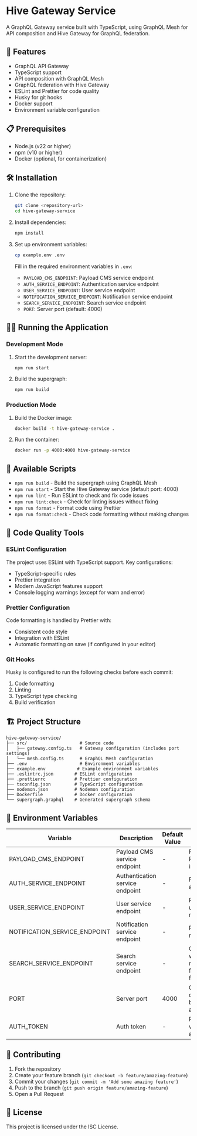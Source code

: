# Hive Gateway Service

A GraphQL Gateway service built with TypeScript, using GraphQL Mesh for API composition and Hive Gateway for GraphQL federation.

## 🚀 Features

- GraphQL API Gateway
- TypeScript support
- API composition with GraphQL Mesh
- GraphQL federation with Hive Gateway
- ESLint and Prettier for code quality
- Husky for git hooks
- Docker support
- Environment variable configuration

## 📋 Prerequisites

- Node.js (v22 or higher)
- npm (v10 or higher)
- Docker (optional, for containerization)

## 🛠️ Installation

1. Clone the repository:

   ```bash
   git clone <repository-url>
   cd hive-gateway-service
   ```

2. Install dependencies:

   ```bash
   npm install
   ```

3. Set up environment variables:
   ```bash
   cp example.env .env
   ```
   Fill in the required environment variables in `.env`:
   - `PAYLOAD_CMS_ENDPOINT`: Payload CMS service endpoint
   - `AUTH_SERVICE_ENDPOINT`: Authentication service endpoint
   - `USER_SERVICE_ENDPOINT`: User service endpoint
   - `NOTIFICATION_SERVICE_ENDPOINT`: Notification service endpoint
   - `SEARCH_SERVICE_ENDPOINT`: Search service endpoint
   - `PORT`: Server port (default: 4000)

## 🏃‍♂️ Running the Application

### Development Mode

1. Start the development server:

   ```bash
   npm run start
   ```

2. Build the supergraph:
   ```bash
   npm run build
   ```

### Production Mode

1. Build the Docker image:

   ```bash
   docker build -t hive-gateway-service .
   ```

2. Run the container:
   ```bash
   docker run -p 4000:4000 hive-gateway-service
   ```

## 📝 Available Scripts

- `npm run build` - Build the supergraph using GraphQL Mesh
- `npm run start` - Start the Hive Gateway service (default port: 4000)
- `npm run lint` - Run ESLint to check and fix code issues
- `npm run lint:check` - Check for linting issues without fixing
- `npm run format` - Format code using Prettier
- `npm run format:check` - Check code formatting without making changes

## 🔧 Code Quality Tools

### ESLint Configuration

The project uses ESLint with TypeScript support. Key configurations:

- TypeScript-specific rules
- Prettier integration
- Modern JavaScript features support
- Console logging warnings (except for warn and error)

### Prettier Configuration

Code formatting is handled by Prettier with:

- Consistent code style
- Integration with ESLint
- Automatic formatting on save (if configured in your editor)

### Git Hooks

Husky is configured to run the following checks before each commit:

1. Code formatting
2. Linting
3. TypeScript type checking
4. Build verification

## 🏗️ Project Structure

```
hive-gateway-service/
├── src/                    # Source code
│   ├── gateway.config.ts   # Gateway configuration (includes port settings)
│   └── mesh.config.ts      # GraphQL Mesh configuration
├── .env                    # Environment variables
├── example.env            # Example environment variables
├── .eslintrc.json        # ESLint configuration
├── .prettierrc           # Prettier configuration
├── tsconfig.json         # TypeScript configuration
├── nodemon.json          # Nodemon configuration
├── Dockerfile            # Docker configuration
└── supergraph.graphql    # Generated supergraph schema
```

## 🔐 Environment Variables

| Variable                      | Description                     | Default Value | Notes                                                        |
| ----------------------------- | ------------------------------- | ------------- | ------------------------------------------------------------ |
| PAYLOAD_CMS_ENDPOINT          | Payload CMS service endpoint    | -             | Required for Payload CMS integration                         |
| AUTH_SERVICE_ENDPOINT         | Authentication service endpoint | -             | Required for authentication                                  |
| USER_SERVICE_ENDPOINT         | User service endpoint           | -             | Required for user management                                 |
| NOTIFICATION_SERVICE_ENDPOINT | Notification service endpoint   | -             | Required for notifications                                   |
| SEARCH_SERVICE_ENDPOINT       | Search service endpoint         | -             | Optional but will be required in future search functionality |
| PORT                          | Server port                     | 4000          | Can be changed based on availability                         |
| AUTH_TOKEN                    | Auth token                      | -             | Required to verify user's auth                               |

## 🤝 Contributing

1. Fork the repository
2. Create your feature branch (`git checkout -b feature/amazing-feature`)
3. Commit your changes (`git commit -m 'Add some amazing feature'`)
4. Push to the branch (`git push origin feature/amazing-feature`)
5. Open a Pull Request

## 📄 License

This project is licensed under the ISC License.
